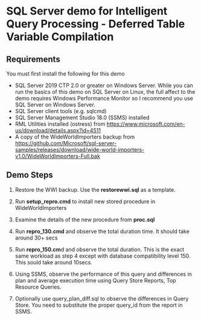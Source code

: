 # SQL Server demo for Intelligent Query Processing - Deferred Table Variable Compilation

## Requirements

You must first install the following for this demo

- SQL Server 2019 CTP 2.0 or greater on Windows Server. While you can run the basics of this demo on SQL Server on Linux, the full affect to the demo requires Windows Performance Monitor so I recommend you use SQL Server on Windows Server.
- SQL Server client tools (e.g. sqlcmd)
- SQL Server Management Studio 18.0 (SSMS) installed
- RML Utilities installed (ostress) from https://www.microsoft.com/en-us/download/details.aspx?id=4511
- A copy of the WideWorldImporters backup from https://github.com/Microsoft/sql-server-samples/releases/download/wide-world-importers-v1.0/WideWorldImporters-Full.bak

## Demo Steps 

1. Restore the WWI backup. Use the **restorewwi.sql** as a template.

2. Run **setup_repro.cmd** to install new stored procedure in WideWorldImporters

3. Examine the details of the new procedure from **proc.sql**

4. Run **repro_130.cmd** and observe the total duration time. It should take around 30+ secs

5. Run **repro_150.cm**d and observe the total duration. This is the exact same workload as step 4 except with database compatibility level 150. This sould take around 10secs.

6. Using SSMS, observe the performance of this query and differences in plan and average execution time using Query Store Reports, Top Resource Queries.

7. Optionally use query_plan_diff.sql to observe the differences in Query Store. You need to substitute the proper query_id from the report in SSMS.